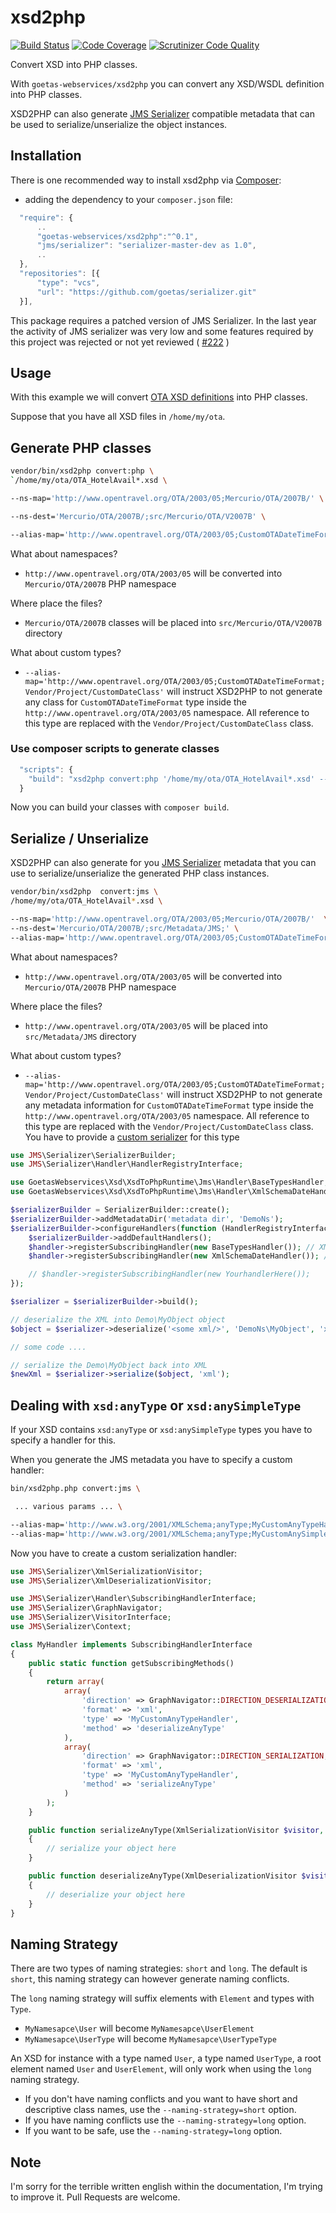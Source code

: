 xsd2php
=======

[![Build Status](https://travis-ci.org/goetas-webservices/xsd2php.svg?branch=master)](https://travis-ci.org/goetas-webservices/xsd2php)
[![Code Coverage](https://scrutinizer-ci.com/g/goetas-webservices/xsd2php/badges/coverage.png?b=master)](https://scrutinizer-ci.com/g/goetas-webservices/xsd2php/?branch=master)
[![Scrutinizer Code Quality](https://scrutinizer-ci.com/g/goetas-webservices/xsd2php/badges/quality-score.png?b=master)](https://scrutinizer-ci.com/g/goetas-webservices/xsd2php/?branch=master)

Convert XSD into PHP classes.

With `goetas-webservices/xsd2php` you can convert any XSD/WSDL definition into PHP classes.

XSD2PHP can also generate [JMS Serializer](http://jmsyst.com/libs/serializer) compatible metadata that can be used to serialize/unserialize the object instances.

Installation
-----------

There is one recommended way to install xsd2php via [Composer](https://getcomposer.org/):


* adding the dependency to your ``composer.json`` file:

```js
  "require": {
      ..
      "goetas-webservices/xsd2php":"^0.1",
      "jms/serializer": "serializer-master-dev as 1.0",
      ..
  },
  "repositories": [{
      "type": "vcs",
      "url": "https://github.com/goetas/serializer.git"
  }],
```


This package requires a patched version of JMS Serializer.
In the last year the activity of JMS serializer was very low and some features
required by this project was rejected or not yet reviewed ( [#222](https://github.com/schmittjoh/serializer/pull/222) )

Usage
-----

With this example we will convert [OTA XSD definitions](http://opentravel.org/Specifications/OnlineXmlSchema.aspx) into PHP classes.

Suppose that you have all XSD files in `/home/my/ota`.

Generate PHP classes
--------------------

```sh
vendor/bin/xsd2php convert:php \
`/home/my/ota/OTA_HotelAvail*.xsd \

--ns-map='http://www.opentravel.org/OTA/2003/05;Mercurio/OTA/2007B/' \

--ns-dest='Mercurio/OTA/2007B/;src/Mercurio/OTA/V2007B' \

--alias-map='http://www.opentravel.org/OTA/2003/05;CustomOTADateTimeFormat;Vendor/Project/CustomDateClass'

```
What about namespaces?
* `http://www.opentravel.org/OTA/2003/05` will be converted into `Mercurio/OTA/2007B` PHP namespace

Where place the files?
* `Mercurio/OTA/2007B` classes will be placed into `src/Mercurio/OTA/V2007B` directory


What about custom types?
* `--alias-map='http://www.opentravel.org/OTA/2003/05;CustomOTADateTimeFormat;Vendor/Project/CustomDateClass'`
will instruct XSD2PHP to not generate any class for `CustomOTADateTimeFormat` type inside the `http://www.opentravel.org/OTA/2003/05` namespace.
All reference to this type are replaced with the `Vendor/Project/CustomDateClass` class.


### Use composer scripts to generate classes
```js
  "scripts": {
    "build": "xsd2php convert:php '/home/my/ota/OTA_HotelAvail*.xsd' --ns-map='http://www.opentravel.org/OTA/2003/05;Mercurio/OTA/2007B/' --ns-dest='Mercurio/OTA/2007B/;src/Mercurio/OTA/V2007B'"
  }
```

Now you can build your classes with `composer build`.

Serialize / Unserialize
-----------------------

XSD2PHP can also generate for you [JMS Serializer](http://jmsyst.com/libs/serializer) metadata that you can use to serialize/unserialize the generated PHP class instances.

```sh
vendor/bin/xsd2php  convert:jms \
/home/my/ota/OTA_HotelAvail*.xsd \

--ns-map='http://www.opentravel.org/OTA/2003/05;Mercurio/OTA/2007B/'  \
--ns-dest='Mercurio/OTA/2007B/;src/Metadata/JMS;' \
--alias-map='http://www.opentravel.org/OTA/2003/05;CustomOTADateTimeFormat;Vendor/Project/CustomDateClass'

```

What about namespaces?
* `http://www.opentravel.org/OTA/2003/05` will be converted into `Mercurio/OTA/2007B` PHP namespace

Where place the files?
* `http://www.opentravel.org/OTA/2003/05` will be placed into `src/Metadata/JMS` directory

What about custom types?
* `--alias-map='http://www.opentravel.org/OTA/2003/05;CustomOTADateTimeFormat;Vendor/Project/CustomDateClass'`
will instruct XSD2PHP to not generate any metadata information for `CustomOTADateTimeFormat` type inside the `http://www.opentravel.org/OTA/2003/05` namespace.
All reference to this type are replaced with the `Vendor/Project/CustomDateClass` class. You have to provide a [custom serializer](http://jmsyst.com/libs/serializer/master/handlers#subscribing-handlers) for this type


```php
use JMS\Serializer\SerializerBuilder;
use JMS\Serializer\Handler\HandlerRegistryInterface;

use GoetasWebservices\Xsd\XsdToPhpRuntime\Jms\Handler\BaseTypesHandler;
use GoetasWebservices\Xsd\XsdToPhpRuntime\Jms\Handler\XmlSchemaDateHandler;

$serializerBuilder = SerializerBuilder::create();
$serializerBuilder->addMetadataDir('metadata dir', 'DemoNs');
$serializerBuilder->configureHandlers(function (HandlerRegistryInterface $handler) use ($serializerBuilder) {
    $serializerBuilder->addDefaultHandlers();
    $handler->registerSubscribingHandler(new BaseTypesHandler()); // XMLSchema List handling
    $handler->registerSubscribingHandler(new XmlSchemaDateHandler()); // XMLSchema date handling

    // $handler->registerSubscribingHandler(new YourhandlerHere());
});

$serializer = $serializerBuilder->build();

// deserialize the XML into Demo\MyObject object
$object = $serializer->deserialize('<some xml/>', 'DemoNs\MyObject', 'xml');

// some code ....

// serialize the Demo\MyObject back into XML
$newXml = $serializer->serialize($object, 'xml');

```

Dealing with `xsd:anyType` or `xsd:anySimpleType`
-------------------------------------------------

If your XSD contains `xsd:anyType` or `xsd:anySimpleType` types you have to specify a handler for this.

When you generate the JMS metadata you have to specify a custom handler:

```sh
bin/xsd2php.php convert:jms \

 ... various params ... \

--alias-map='http://www.w3.org/2001/XMLSchema;anyType;MyCustomAnyTypeHandler' \
--alias-map='http://www.w3.org/2001/XMLSchema;anyType;MyCustomAnySimpleTypeHandler' \

```

Now you have to create a custom serialization handler:

```php
use JMS\Serializer\XmlSerializationVisitor;
use JMS\Serializer\XmlDeserializationVisitor;

use JMS\Serializer\Handler\SubscribingHandlerInterface;
use JMS\Serializer\GraphNavigator;
use JMS\Serializer\VisitorInterface;
use JMS\Serializer\Context;

class MyHandler implements SubscribingHandlerInterface
{
    public static function getSubscribingMethods()
    {
        return array(
            array(
                'direction' => GraphNavigator::DIRECTION_DESERIALIZATION,
                'format' => 'xml',
                'type' => 'MyCustomAnyTypeHandler',
                'method' => 'deserializeAnyType'
            ),
            array(
                'direction' => GraphNavigator::DIRECTION_SERIALIZATION,
                'format' => 'xml',
                'type' => 'MyCustomAnyTypeHandler',
                'method' => 'serializeAnyType'
            )
        );
    }

    public function serializeAnyType(XmlSerializationVisitor $visitor, $data, array $type, Context $context)
    {
        // serialize your object here
    }

    public function deserializeAnyType(XmlDeserializationVisitor $visitor, $data, array $type)
    {
        // deserialize your object here
    }
}
```

Naming Strategy
---------------

There are two types of naming strategies: `short` and `long`. The default is `short`, this naming strategy can however generate naming conflicts.

The `long` naming strategy will suffix elements with `Element` and types with `Type`.

* `MyNamesapce\User` will become `MyNamesapce\UserElement`
* `MyNamesapce\UserType` will become `MyNamesapce\UserTypeType`

An XSD for instance with a type named `User`, a type named `UserType`, a root element named `User` and `UserElement`, will only work when using the `long` naming strategy.

* If you don't have naming conflicts and you want to have short and descriptive class names, use the `--naming-strategy=short` option.
* If you have naming conflicts use the `--naming-strategy=long` option.
* If you want to be safe, use the `--naming-strategy=long` option.



Note
----

I'm sorry for the terrible written english within the documentation, I'm trying to improve it.
Pull Requests are welcome.


